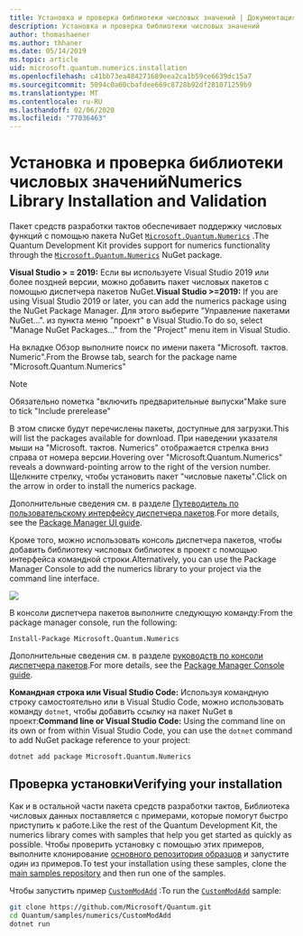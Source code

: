 ```yaml
---
title: Установка и проверка библиотеки числовых значений | Документация Майкрософт
description: Установка и проверка библиотеки числовых значений
author: thomashaener
ms.author: thhaner
ms.date: 05/14/2019
ms.topic: article
uid: microsoft.quantum.numerics.installation
ms.openlocfilehash: c41bb73ea484271689eea2ca1b59ce6639dc15a7
ms.sourcegitcommit: 5094c0a60cbafdee669c8728b92df281071259b9
ms.translationtype: MT
ms.contentlocale: ru-RU
ms.lasthandoff: 02/06/2020
ms.locfileid: "77036463"
---
```

# <a name="numerics-library-installation-and-validation"></a><span data-ttu-id="be5df-103">Установка и проверка библиотеки числовых значений</span><span class="sxs-lookup"><span data-stu-id="be5df-103">Numerics Library Installation and Validation</span></span>

<span data-ttu-id="be5df-104">Пакет средств разработки тактов обеспечивает поддержку числовых функций с помощью пакета NuGet [`Microsoft.Quantum.Numerics`](https://www.nuget.org/packages/Microsoft.Quantum.Numerics) .</span><span class="sxs-lookup"><span data-stu-id="be5df-104">The Quantum Development Kit provides support for numerics functionality through the [`Microsoft.Quantum.Numerics`](https://www.nuget.org/packages/Microsoft.Quantum.Numerics) NuGet package.</span></span>

<span data-ttu-id="be5df-105">**Visual Studio > = 2019:** Если вы используете Visual Studio 2019 или более поздней версии, можно добавить пакет числовых пакетов с помощью диспетчера пакетов NuGet.</span><span class="sxs-lookup"><span data-stu-id="be5df-105">**Visual Studio >=2019:** If you are using Visual Studio 2019 or later, you can add the numerics package using the NuGet Package Manager.</span></span>
<span data-ttu-id="be5df-106">Для этого выберите "Управление пакетами NuGet...". из пункта меню "проект" в Visual Studio.</span><span class="sxs-lookup"><span data-stu-id="be5df-106">To do so, select "Manage NuGet Packages..." from the "Project" menu item in Visual Studio.</span></span>

<span data-ttu-id="be5df-107">На вкладке Обзор выполните поиск по имени пакета "Microsoft. тактов. Numeric".</span><span class="sxs-lookup"><span data-stu-id="be5df-107">From the Browse tab, search for the package name "Microsoft.Quantum.Numerics"</span></span>

> [!NOTE]
> <span data-ttu-id="be5df-108">Обязательно пометка "включить предварительные выпуски"</span><span class="sxs-lookup"><span data-stu-id="be5df-108">Make sure to tick "Include prerelease"</span></span>

<span data-ttu-id="be5df-109">В этом списке будут перечислены пакеты, доступные для загрузки.</span><span class="sxs-lookup"><span data-stu-id="be5df-109">This will list the packages available for download.</span></span>
<span data-ttu-id="be5df-110">При наведении указателя мыши на "Microsoft. тактов. Numerics" отображается стрелка вниз справа от номера версии.</span><span class="sxs-lookup"><span data-stu-id="be5df-110">Hovering over "Microsoft.Quantum.Numerics" reveals a downward-pointing arrow to the right of the version number.</span></span>
<span data-ttu-id="be5df-111">Щелкните стрелку, чтобы установить пакет "числовые пакеты".</span><span class="sxs-lookup"><span data-stu-id="be5df-111">Click on the arrow in order to install the numerics package.</span></span>

<span data-ttu-id="be5df-112">Дополнительные сведения см. в разделе [Путеводитель по пользовательскому интерфейсу диспетчера пакетов](https://docs.microsoft.com/nuget/tools/package-manager-ui).</span><span class="sxs-lookup"><span data-stu-id="be5df-112">For more details, see the [Package Manager UI guide](https://docs.microsoft.com/nuget/tools/package-manager-ui).</span></span>

<span data-ttu-id="be5df-113">Кроме того, можно использовать консоль диспетчера пакетов, чтобы добавить библиотеку числовых библиотек в проект с помощью интерфейса командной строки.</span><span class="sxs-lookup"><span data-stu-id="be5df-113">Alternatively, you can use the Package Manager Console to add the numerics library to your project via the command line interface.</span></span>

![](../../media/vs2017-nuget-console-menu.png)

<span data-ttu-id="be5df-114">В консоли диспетчера пакетов выполните следующую команду:</span><span class="sxs-lookup"><span data-stu-id="be5df-114">From the package manager console, run the following:</span></span>

```
Install-Package Microsoft.Quantum.Numerics
```

<span data-ttu-id="be5df-115">Дополнительные сведения см. в разделе [руководств по консоли диспетчера пакетов](https://docs.microsoft.com/nuget/tools/package-manager-console).</span><span class="sxs-lookup"><span data-stu-id="be5df-115">For more details, see the [Package Manager Console guide](https://docs.microsoft.com/nuget/tools/package-manager-console).</span></span>

<span data-ttu-id="be5df-116">**Командная строка или Visual Studio Code:** Используя командную строку самостоятельно или в Visual Studio Code, можно использовать команду `dotnet`, чтобы добавить ссылку на пакет NuGet в проект:</span><span class="sxs-lookup"><span data-stu-id="be5df-116">**Command line or Visual Studio Code:** Using the command line on its own or from within Visual Studio Code, you can use the `dotnet` command to add NuGet package reference to your project:</span></span>

```dotnetcli
dotnet add package Microsoft.Quantum.Numerics
```


## <a name="verifying-your-installation"></a><span data-ttu-id="be5df-117">Проверка установки</span><span class="sxs-lookup"><span data-stu-id="be5df-117">Verifying your installation</span></span>

<span data-ttu-id="be5df-118">Как и в остальной части пакета средств разработки тактов, Библиотека числовых данных поставляется с примерами, которые помогут быстро приступить к работе.</span><span class="sxs-lookup"><span data-stu-id="be5df-118">Like the rest of the Quantum Development Kit, the numerics library comes with samples that help you get started as quickly as possible.</span></span>
<span data-ttu-id="be5df-119">Чтобы проверить установку с помощью этих примеров, выполните клонирование [основного репозитория образцов](https://github.com/Microsoft/Quantum) и запустите один из примеров.</span><span class="sxs-lookup"><span data-stu-id="be5df-119">To test your installation using these samples, clone the [main samples repository](https://github.com/Microsoft/Quantum) and then run one of the samples.</span></span>

<span data-ttu-id="be5df-120">Чтобы запустить пример [`CustomModAdd`](https://github.com/microsoft/Quantum/tree/master/samples/numerics/CustomModAdd) :</span><span class="sxs-lookup"><span data-stu-id="be5df-120">To run the [`CustomModAdd`](https://github.com/microsoft/Quantum/tree/master/samples/numerics/CustomModAdd) sample:</span></span>

```bash
git clone https://github.com/Microsoft/Quantum.git
cd Quantum/samples/numerics/CustomModAdd
dotnet run
```
